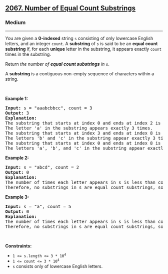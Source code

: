 <h2><a href="https://leetcode.com/problems/number-of-equal-count-substrings/">2067. Number of Equal Count Substrings</a></h2><h3>Medium</h3><hr><div><p>You are given a <strong>0-indexed</strong> string <code>s</code> consisting of only lowercase English letters, and an integer <code>count</code>. A <strong>substring</strong> of <code>s</code> is said to be an <strong>equal count substring</strong> if, for each <strong>unique</strong> letter in the substring, it appears exactly <code>count</code> times in the substring.</p>

<p>Return <em>the number of <strong>equal count substrings</strong> in </em><code>s</code>.</p>

<p>A <strong>substring</strong> is a contiguous non-empty sequence of characters within a string.</p>

<p>&nbsp;</p>
<p><strong class="example">Example 1:</strong></p>

<pre><strong>Input:</strong> s = "aaabcbbcc", count = 3
<strong>Output:</strong> 3
<strong>Explanation:</strong>
The substring that starts at index 0 and ends at index 2 is "aaa".
The letter 'a' in the substring appears exactly 3 times.
The substring that starts at index 3 and ends at index 8 is "bcbbcc".
The letters 'b' and 'c' in the substring appear exactly 3 times.
The substring that starts at index 0 and ends at index 8 is "aaabcbbcc".
The letters 'a', 'b', and 'c' in the substring appear exactly 3 times.
</pre>

<p><strong class="example">Example 2:</strong></p>

<pre><strong>Input:</strong> s = "abcd", count = 2
<strong>Output:</strong> 0
<strong>Explanation:</strong>
The number of times each letter appears in s is less than count.
Therefore, no substrings in s are equal count substrings, so return 0.
</pre>

<p><strong class="example">Example 3:</strong></p>

<pre><strong>Input:</strong> s = "a", count = 5
<strong>Output:</strong> 0
<strong>Explanation:</strong>
The number of times each letter appears in s is less than count.
Therefore, no substrings in s are equal count substrings, so return 0</pre>

<p>&nbsp;</p>
<p><strong>Constraints:</strong></p>

<ul>
	<li><code>1 &lt;= s.length &lt;= 3 * 10<sup>4</sup></code></li>
	<li><code>1 &lt;= count &lt;= 3 * 10<sup>4</sup></code></li>
	<li><code>s</code> consists only of lowercase English letters.</li>
</ul>
</div>
